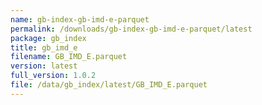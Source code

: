 ```yaml
---
name: gb-index-gb-imd-e-parquet
permalink: /downloads/gb-index-gb-imd-e-parquet/latest
package: gb_index
title: gb_imd_e
filename: GB_IMD_E.parquet
version: latest
full_version: 1.0.2
file: /data/gb_index/latest/GB_IMD_E.parquet
---
```

